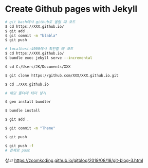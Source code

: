 # Create Github pages with Jekyll

```bash
# git bash에서 github로 올릴 때 코드
$ cd https://XXX.github.io/
$ git add .
$ git commit -m "blabla"
$ git push

# localhost:4000에서 확인할 때 코드
$ cd https://XXX.github.io/
$ bundle exec jekyll serve --incremental
```

```bash
$ cd C:/Users/JK/Documents/XXX

$ git clone https://github.com/XXX/XXX.github.io.git

$ cd ./XXX.github.io

# 해당 폴더에 테마 넣기

$ gem install bundler

$ bundle install

$ git add .

$ git commit -m "Theme"

$ git push

$ git push -f
# 강제로 push
```

참고
https://zoomkoding.github.io/gitblog/2019/08/18/git-blog-3.html
